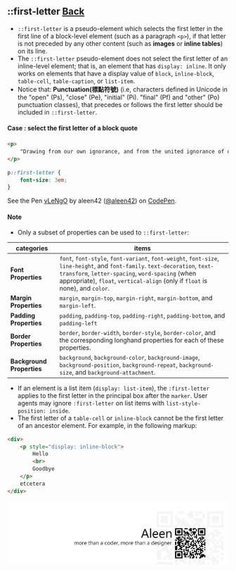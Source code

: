 ## ::first-letter [**Back**](./../pseudoClass.md)

- `::first-letter` is a pseudo-element which selects the first letter in the first line of a block-level element (such as a paragraph `<p>`), if that letter is not preceded by any other content (such as **images** or **inline tables**) on its line.
- The `::first-letter` pseudo-element does not select the first letter of an inline-level element; that is, an element that has `display: inline`. It only works on elements that have a display value of `block`, `inline-block`, `table-cell`, `table-caption`, or `list-item`.
- Notice that: **Punctuation(標點符號)** (i.e, characters defined in Unicode in the "open" (Ps), "close" (Pe), "initial" (Pi). "final" (Pf) and "other" (Po) punctuation classes), that precedes or follows the first letter should be included in `::first-letter`.

#### Case : select the first letter of a block quote

```html
<p>
    "Drawing from our own ignorance, and from the united ignorance of others (most freely and generously bestowed), we mapped out the details of the campaign with glibness and ease. At Vardö we were to purchase furs to wear and horses to ride."
</p>
```

```css
p::first-letter {
    font-size: 3em;
}
```

<p data-height="266" data-theme-id="21735" data-slug-hash="vLeNgO" data-default-tab="result" data-user="aleen42" class='codepen'>See the Pen <a href='http://codepen.io/aleen42/pen/vLeNgO/'>vLeNgO</a> by aleen42 (<a href='http://codepen.io/aleen42'>@aleen42</a>) on <a href='http://codepen.io'>CodePen</a>.</p>
<script async src="//assets.codepen.io/assets/embed/ei.js"></script>

#### Note

- Only a subset of properties can be used to `::first-letter`:

categories|items
----------|-----
**Font Properties**|`font`, `font-style`, `font-variant`, `font-weight`, `font-size`, `line-height`, and `font-family`. `text-decoration`, `text-transform`, `letter-spacing`, `word-spacing` (when appropriate), `float`, `vertical-align` (only if `float` is none), and `color`.
**Margin Properties**|`margin`, `margin-top`, `margin-right`, `margin-bottom`, and `margin-left`.
**Padding Properties**|`padding`, `padding-top`, `padding-right`, `padding-bottom`, and `padding-left`
**Border Properties**|`border`, `border-width`, `border-style`, `border-color`, and the corresponding longhand properties for each of these properties.
**Background Properties**|`background`, `background-color`, `background-image`, `background-position`, `background-repeat`, `background-size`, and `background-attachment`.

- If an element is a list item (`display: list-item`), the `:first-letter` applies to the first letter in the principal box after the `marker`. User agents may ignore `:first-letter` on list items with `list-style-position: inside`.
- The first letter of a `table-cell` or `inline-block` cannot be the first letter of an ancestor element. For example, in the following markup:

```html
<div>
    <p style="display: inline-block">
        Hello
        <br>
        Goodbye
    </p> 
    etcetera
</div>
```



<a href="http://aleen42.github.io/" target="_blank" ><img src="./../../../pic/tail.gif"></a>